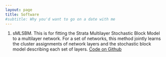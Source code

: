 ```yaml
---
layout: page
title: Software
#subtitle: Why you'd want to go on a date with me
---
```


1. sMLSBM. This is for fitting the Strata Multilayer Stochastic Block Model to a multilayer network. For a set of networks, this method jointly learns the cluster assignments of network layers and the stochastic block model describing each set of layers. <a href="https://www.w3schools.com">Code on Github</a>

